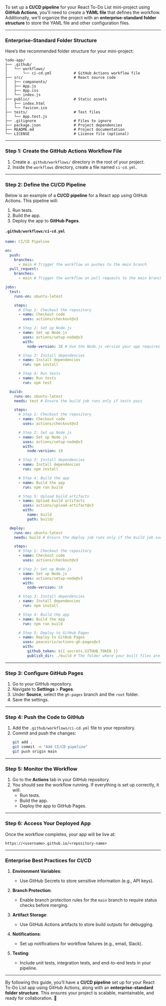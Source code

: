 To set up a **CI/CD pipeline** for your React To-Do List mini-project using **GitHub Actions**, you'll need to create a **YAML file** that defines the workflow. Additionally, we'll organize the project with an **enterprise-standard folder structure** to store the YAML file and other configuration files.

---

### **Enterprise-Standard Folder Structure**

Here’s the recommended folder structure for your mini-project:

```
todo-app/
├── .github/
│   └── workflows/
│       └── ci-cd.yml          # GitHub Actions workflow file
├── src/                       # React source code
│   ├── components/
│   ├── App.js
│   ├── App.css
│   └── index.js
├── public/                    # Static assets
│   ├── index.html
│   └── favicon.ico
├── tests/                     # Test files
│   └── App.test.js
├── .gitignore                 # Files to ignore
├── package.json               # Project dependencies
├── README.md                  # Project documentation
└── LICENSE                    # License file (optional)
```

---

### **Step 1: Create the GitHub Actions Workflow File**

1. Create a `.github/workflows/` directory in the root of your project.
2. Inside the `workflows` directory, create a file named `ci-cd.yml`.

---

### **Step 2: Define the CI/CD Pipeline**

Below is an example of a **CI/CD pipeline** for a React app using GitHub Actions. This pipeline will:

1. Run tests.
2. Build the app.
3. Deploy the app to **GitHub Pages**.

#### **`.github/workflows/ci-cd.yml`**

```yaml
name: CI/CD Pipeline

on:
  push:
    branches:
      - main # Trigger the workflow on pushes to the main branch
  pull_request:
    branches:
      - main # Trigger the workflow on pull requests to the main branch

jobs:
  test:
    runs-on: ubuntu-latest

    steps:
      # Step 1: Checkout the repository
      - name: Checkout code
        uses: actions/checkout@v3

      # Step 2: Set up Node.js
      - name: Set up Node.js
        uses: actions/setup-node@v3
        with:
          node-version: 18 # Use the Node.js version your app requires

      # Step 3: Install dependencies
      - name: Install dependencies
        run: npm install

      # Step 4: Run tests
      - name: Run tests
        run: npm test

  build:
    runs-on: ubuntu-latest
    needs: test # Ensure the build job runs only if tests pass

    steps:
      # Step 1: Checkout the repository
      - name: Checkout code
        uses: actions/checkout@v3

      # Step 2: Set up Node.js
      - name: Set up Node.js
        uses: actions/setup-node@v3
        with:
          node-version: 18

      # Step 3: Install dependencies
      - name: Install dependencies
        run: npm install

      # Step 4: Build the app
      - name: Build the app
        run: npm run build

      # Step 5: Upload build artifacts
      - name: Upload build artifacts
        uses: actions/upload-artifact@v3
        with:
          name: build
          path: build/

  deploy:
    runs-on: ubuntu-latest
    needs: build # Ensure the deploy job runs only if the build job succeeds

    steps:
      # Step 1: Checkout the repository
      - name: Checkout code
        uses: actions/checkout@v3

      # Step 2: Set up Node.js
      - name: Set up Node.js
        uses: actions/setup-node@v3
        with:
          node-version: 18

      # Step 3: Install dependencies
      - name: Install dependencies
        run: npm install

      # Step 4: Build the app
      - name: Build the app
        run: npm run build

      # Step 5: Deploy to GitHub Pages
      - name: Deploy to GitHub Pages
        uses: peaceiris/actions-gh-pages@v3
        with:
          github_token: ${{ secrets.GITHUB_TOKEN }}
          publish_dir: ./build # The folder where your built files are located
```

---

### **Step 3: Configure GitHub Pages**

1. Go to your GitHub repository.
2. Navigate to **Settings** > **Pages**.
3. Under **Source**, select the `gh-pages` branch and the `root` folder.
4. Save the settings.

---

### **Step 4: Push the Code to GitHub**

1. Add the `.github/workflows/ci-cd.yml` file to your repository.
2. Commit and push the changes:
   ```bash
   git add .
   git commit -m "Add CI/CD pipeline"
   git push origin main
   ```

---

### **Step 5: Monitor the Workflow**

1. Go to the **Actions** tab in your GitHub repository.
2. You should see the workflow running. If everything is set up correctly, it will:
   - Run tests.
   - Build the app.
   - Deploy the app to GitHub Pages.

---

### **Step 6: Access Your Deployed App**

Once the workflow completes, your app will be live at:

```
https://<username>.github.io/<repository-name>
```

---

### **Enterprise Best Practices for CI/CD**

1. **Environment Variables**:

   - Use GitHub Secrets to store sensitive information (e.g., API keys).

2. **Branch Protection**:

   - Enable branch protection rules for the `main` branch to require status checks before merging.

3. **Artifact Storage**:

   - Use GitHub Actions artifacts to store build outputs for debugging.

4. **Notifications**:

   - Set up notifications for workflow failures (e.g., email, Slack).

5. **Testing**:
   - Include unit tests, integration tests, and end-to-end tests in your pipeline.

---

By following this guide, you’ll have a **CI/CD pipeline** set up for your React To-Do List app using GitHub Actions, along with an **enterprise-standard folder structure**. This ensures your project is scalable, maintainable, and ready for collaboration. 🚀
